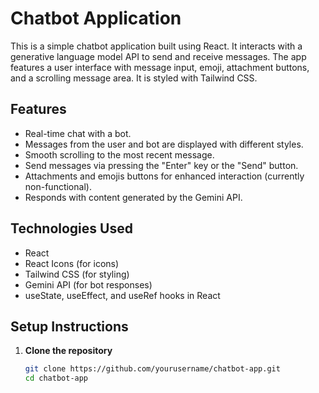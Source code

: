 # Chatbot Application

This is a simple chatbot application built using React. It interacts with a generative language model API to send and receive messages. The app features a user interface with message input, emoji, attachment buttons, and a scrolling message area. It is styled with Tailwind CSS.

## Features
- Real-time chat with a bot.
- Messages from the user and bot are displayed with different styles.
- Smooth scrolling to the most recent message.
- Send messages via pressing the "Enter" key or the "Send" button.
- Attachments and emojis buttons for enhanced interaction (currently non-functional).
- Responds with content generated by the Gemini API.

## Technologies Used
- React
- React Icons (for icons)
- Tailwind CSS (for styling)
- Gemini API (for bot responses)
- useState, useEffect, and useRef hooks in React

## Setup Instructions

1. **Clone the repository**
   ```bash
   git clone https://github.com/yourusername/chatbot-app.git
   cd chatbot-app
